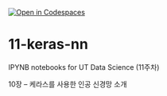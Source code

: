 [![Open in Codespaces](https://classroom.github.com/assets/launch-codespace-2972f46106e565e64193e422d61a12cf1da4916b45550586e14ef0a7c637dd04.svg)](https://classroom.github.com/open-in-codespaces?assignment_repo_id=17125597)
# 11-keras-nn

IPYNB notebooks for UT Data Science (11주차)

10장 – 케라스를 사용한 인공 신경망 소개
